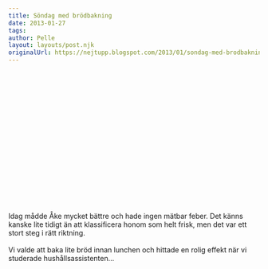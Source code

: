 ```yaml
---
title: Söndag med brödbakning
date: 2013-01-27
tags: 	
author: Pelle
layout: layouts/post.njk
originalUrl: https://nejtupp.blogspot.com/2013/01/sondag-med-brodbakning.html
---
```


<div class="separator" style="clear: both; text-align: center;"><object id="BLOG_video-f2b824a65fddecd9" class="BLOG_video_class" contentid="f2b824a65fddecd9" width="320" height="266"></object></div><br>Idag mådde Åke mycket bättre och hade ingen mätbar feber. Det känns kanske lite tidigt än att klassificera honom som helt frisk, men det var ett stort steg i rätt riktning.<br><br>Vi valde att baka lite bröd innan lunchen och hittade en rolig effekt när vi studerade hushållsassistenten...
